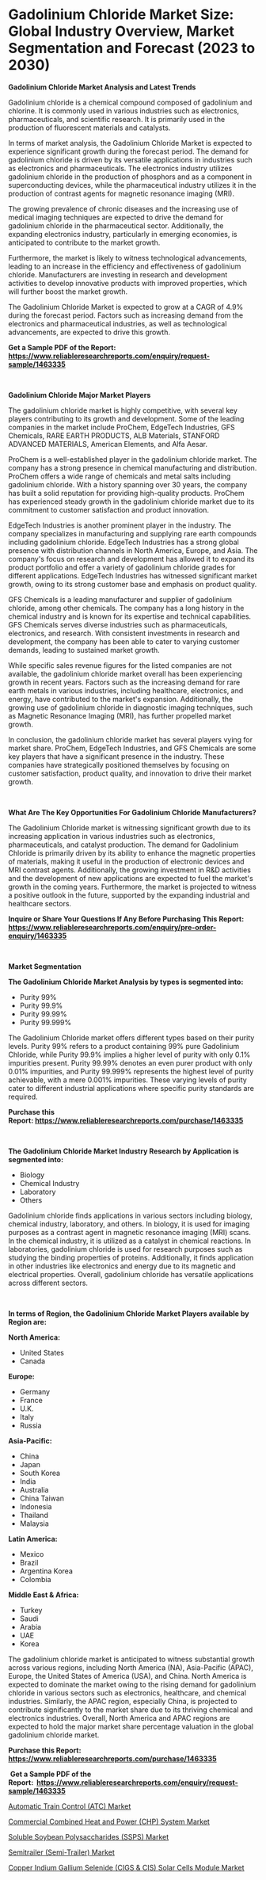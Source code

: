 <p><h1>Gadolinium Chloride Market Size: Global Industry Overview, Market Segmentation and Forecast (2023 to 2030)</h1></p><p><strong>Gadolinium Chloride Market Analysis and Latest Trends</strong></p>
<p><p>Gadolinium chloride is a chemical compound composed of gadolinium and chlorine. It is commonly used in various industries such as electronics, pharmaceuticals, and scientific research. It is primarily used in the production of fluorescent materials and catalysts.</p><p>In terms of market analysis, the Gadolinium Chloride Market is expected to experience significant growth during the forecast period. The demand for gadolinium chloride is driven by its versatile applications in industries such as electronics and pharmaceuticals. The electronics industry utilizes gadolinium chloride in the production of phosphors and as a component in superconducting devices, while the pharmaceutical industry utilizes it in the production of contrast agents for magnetic resonance imaging (MRI).</p><p>The growing prevalence of chronic diseases and the increasing use of medical imaging techniques are expected to drive the demand for gadolinium chloride in the pharmaceutical sector. Additionally, the expanding electronics industry, particularly in emerging economies, is anticipated to contribute to the market growth.</p><p>Furthermore, the market is likely to witness technological advancements, leading to an increase in the efficiency and effectiveness of gadolinium chloride. Manufacturers are investing in research and development activities to develop innovative products with improved properties, which will further boost the market growth.</p><p>The Gadolinium Chloride Market is expected to grow at a CAGR of 4.9% during the forecast period. Factors such as increasing demand from the electronics and pharmaceutical industries, as well as technological advancements, are expected to drive this growth.</p></p>
<p><strong>Get a Sample PDF of the Report:&nbsp; <a href="https://www.reliableresearchreports.com/enquiry/request-sample/1463335">https://www.reliableresearchreports.com/enquiry/request-sample/1463335</a></strong></p>
<p>&nbsp;</p>
<p><strong>Gadolinium Chloride Major Market Players</strong></p>
<p><p>The gadolinium chloride market is highly competitive, with several key players contributing to its growth and development. Some of the leading companies in the market include ProChem, EdgeTech Industries, GFS Chemicals, RARE EARTH PRODUCTS, ALB Materials, STANFORD ADVANCED MATERIALS, American Elements, and Alfa Aesar.</p><p>ProChem is a well-established player in the gadolinium chloride market. The company has a strong presence in chemical manufacturing and distribution. ProChem offers a wide range of chemicals and metal salts including gadolinium chloride. With a history spanning over 30 years, the company has built a solid reputation for providing high-quality products. ProChem has experienced steady growth in the gadolinium chloride market due to its commitment to customer satisfaction and product innovation.</p><p>EdgeTech Industries is another prominent player in the industry. The company specializes in manufacturing and supplying rare earth compounds including gadolinium chloride. EdgeTech Industries has a strong global presence with distribution channels in North America, Europe, and Asia. The company's focus on research and development has allowed it to expand its product portfolio and offer a variety of gadolinium chloride grades for different applications. EdgeTech Industries has witnessed significant market growth, owing to its strong customer base and emphasis on product quality.</p><p>GFS Chemicals is a leading manufacturer and supplier of gadolinium chloride, among other chemicals. The company has a long history in the chemical industry and is known for its expertise and technical capabilities. GFS Chemicals serves diverse industries such as pharmaceuticals, electronics, and research. With consistent investments in research and development, the company has been able to cater to varying customer demands, leading to sustained market growth.</p><p>While specific sales revenue figures for the listed companies are not available, the gadolinium chloride market overall has been experiencing growth in recent years. Factors such as the increasing demand for rare earth metals in various industries, including healthcare, electronics, and energy, have contributed to the market's expansion. Additionally, the growing use of gadolinium chloride in diagnostic imaging techniques, such as Magnetic Resonance Imaging (MRI), has further propelled market growth.</p><p>In conclusion, the gadolinium chloride market has several players vying for market share. ProChem, EdgeTech Industries, and GFS Chemicals are some key players that have a significant presence in the industry. These companies have strategically positioned themselves by focusing on customer satisfaction, product quality, and innovation to drive their market growth.</p></p>
<p>&nbsp;</p>
<p><strong>What Are The Key Opportunities For Gadolinium Chloride Manufacturers?</strong></p>
<p><p>The Gadolinium Chloride market is witnessing significant growth due to its increasing application in various industries such as electronics, pharmaceuticals, and catalyst production. The demand for Gadolinium Chloride is primarily driven by its ability to enhance the magnetic properties of materials, making it useful in the production of electronic devices and MRI contrast agents. Additionally, the growing investment in R&D activities and the development of new applications are expected to fuel the market's growth in the coming years. Furthermore, the market is projected to witness a positive outlook in the future, supported by the expanding industrial and healthcare sectors.</p></p>
<p><strong>Inquire or Share Your Questions If Any Before Purchasing This Report: <a href="https://www.reliableresearchreports.com/enquiry/pre-order-enquiry/1463335">https://www.reliableresearchreports.com/enquiry/pre-order-enquiry/1463335</a></strong></p>
<p>&nbsp;</p>
<p><strong>Market Segmentation</strong></p>
<p><strong>The Gadolinium Chloride Market Analysis by types is segmented into:</strong></p>
<p><ul><li>Purity 99%</li><li>Purity 99.9%</li><li>Purity 99.99%</li><li>Purity 99.999%</li></ul></p>
<p><p>The Gadolinium Chloride market offers different types based on their purity levels. Purity 99% refers to a product containing 99% pure Gadolinium Chloride, while Purity 99.9% implies a higher level of purity with only 0.1% impurities present. Purity 99.99% denotes an even purer product with only 0.01% impurities, and Purity 99.999% represents the highest level of purity achievable, with a mere 0.001% impurities. These varying levels of purity cater to different industrial applications where specific purity standards are required.</p></p>
<p><strong>Purchase this Report:&nbsp;<a href="https://www.reliableresearchreports.com/purchase/1463335">https://www.reliableresearchreports.com/purchase/1463335</a></strong></p>
<p>&nbsp;</p>
<p><strong>The Gadolinium Chloride Market Industry Research by Application is segmented into:</strong></p>
<p><ul><li>Biology</li><li>Chemical Industry</li><li>Laboratory</li><li>Others</li></ul></p>
<p><p>Gadolinium chloride finds applications in various sectors including biology, chemical industry, laboratory, and others. In biology, it is used for imaging purposes as a contrast agent in magnetic resonance imaging (MRI) scans. In the chemical industry, it is utilized as a catalyst in chemical reactions. In laboratories, gadolinium chloride is used for research purposes such as studying the binding properties of proteins. Additionally, it finds application in other industries like electronics and energy due to its magnetic and electrical properties. Overall, gadolinium chloride has versatile applications across different sectors.</p></p>
<p>&nbsp;</p>
<p><strong>In terms of Region, the Gadolinium Chloride Market Players available by Region are:</strong></p>
<p>
    <p> <strong> North America: </strong>
        <ul>
            <li>United States</li>
            <li>Canada</li>
        </ul>
        </p> 
    <p> <strong> Europe: </strong>
        <ul>
            <li>Germany</li>
            <li>France</li>
            <li>U.K.</li>
            <li>Italy</li>
            <li>Russia</li>
        </ul>
        </p> 
    <p> <strong> Asia-Pacific: </strong>
        <ul>
            <li>China</li>
            <li>Japan</li>
            <li>South Korea</li>
            <li>India</li>
            <li>Australia</li>
            <li>China Taiwan</li>
            <li>Indonesia</li>
            <li>Thailand</li>
            <li>Malaysia</li>
        </ul>
        </p> 
    <p> <strong> Latin America: </strong>
        <ul>
            <li>Mexico</li>
            <li>Brazil</li>
            <li>Argentina Korea</li>
            <li>Colombia</li>
        </ul>
        </p> 
    <p> <strong> Middle East & Africa: </strong>
        <ul>
            <li>Turkey</li>
            <li>Saudi</li>
            <li>Arabia</li>
            <li>UAE</li>
            <li>Korea</li>
        </ul>
    </p>
    </p>
<p><p>The gadolinium chloride market is anticipated to witness substantial growth across various regions, including North America (NA), Asia-Pacific (APAC), Europe, the United States of America (USA), and China. North America is expected to dominate the market owing to the rising demand for gadolinium chloride in various sectors such as electronics, healthcare, and chemical industries. Similarly, the APAC region, especially China, is projected to contribute significantly to the market share due to its thriving chemical and electronics industries. Overall, North America and APAC regions are expected to hold the major market share percentage valuation in the global gadolinium chloride market.</p></p>
<p><strong>Purchase this Report: <a href="https://www.reliableresearchreports.com/purchase/1463335">https://www.reliableresearchreports.com/purchase/1463335</a></strong></p>
<p>&nbsp;<strong>Get a Sample PDF of the Report:&nbsp;&nbsp;<a href="https://www.reliableresearchreports.com/enquiry/request-sample/1463335">https://www.reliableresearchreports.com/enquiry/request-sample/1463335</a></strong></p>
<p><strong></strong></p>
<p><p><a href="https://medium.com/@jazminjones30/automatic-train-control-atc-market-report-reveals-the-latest-trends-and-growth-opportunities-of-b70e35c9234d">Automatic Train Control (ATC) Market</a></p><p><a href="https://medium.com/@terrellconn/commercial-combined-heat-and-power-chp-system-market-trends-and-market-analysis-forecasted-for-7d8c15bd6a6c">Commercial Combined Heat and Power (CHP) System Market</a></p><p><a href="https://medium.com/@akshatreportprime/soluble-soybean-polysaccharides-ssps-market-trends-forecast-and-competitive-analysis-to-2030-ff5aa2c7cdbd">Soluble Soybean Polysaccharides (SSPS) Market</a></p><p><a href="https://medium.com/@aliciahaley1989/semitrailer-semi-trailer-market-focuses-on-market-share-size-and-projected-forecast-till-2030-a04e34a7ba45">Semitrailer (Semi-Trailer) Market</a></p><p><a href="https://medium.com/@samanthareed1916/copper-indium-gallium-selenide-cigs-cis-solar-cells-module-market-analysis-its-cagr-market-0012766c6dc8">Copper Indium Gallium Selenide (CIGS & CIS) Solar Cells Module Market</a></p></p>